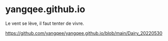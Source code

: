 # yangqee.github.io
Le vent se lève, il faut tenter de vivre.

https://github.com/yangqee/yangqee.github.io/blob/main/Dairy_20220530
